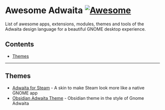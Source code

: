 # Awesome Adwaita [![Awesome](https://cdn.rawgit.com/sindresorhus/awesome/d7305f38d29fed78fa85652e3a63e154dd8e8829/media/badge.svg)](https://github.com/sindresorhus/awesome)
List of awesome apps, extensions, modules, themes and tools of the Adwaita design language for a beautiful GNOME desktop experience.

## Contents
- [Themes](#themes)

---

## Themes
- [Adwaita for Steam](https://github.com/tkashkin/Adwaita-for-Steam) - A skin to make Steam look more like a native GNOME app
- [Obsidian Adwaita Theme](https://github.com/birneee/obsidian-adwaita-theme) - Obsidian theme in the style of Gnome Adwaita
